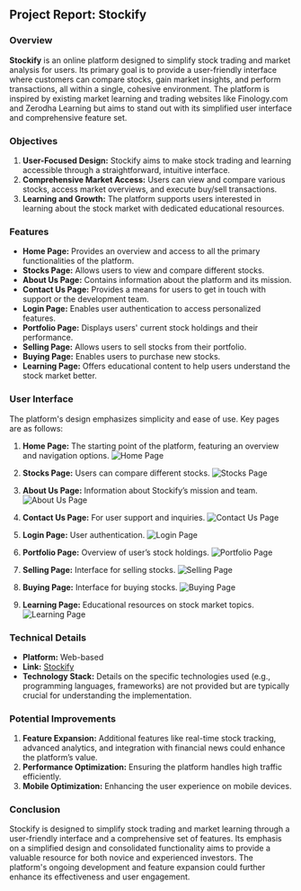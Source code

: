 ## Project Report: Stockify

### Overview

**Stockify** is an online platform designed to simplify stock trading and market analysis for users. Its primary goal is to provide a user-friendly interface where customers can compare stocks, gain market insights, and perform transactions, all within a single, cohesive environment. The platform is inspired by existing market learning and trading websites like Finology.com and Zerodha Learning but aims to stand out with its simplified user interface and comprehensive feature set.

### Objectives

1. **User-Focused Design:** Stockify aims to make stock trading and learning accessible through a straightforward, intuitive interface.
2. **Comprehensive Market Access:** Users can view and compare various stocks, access market overviews, and execute buy/sell transactions.
3. **Learning and Growth:** The platform supports users interested in learning about the stock market with dedicated educational resources.

### Features

- **Home Page:** Provides an overview and access to all the primary functionalities of the platform.
- **Stocks Page:** Allows users to view and compare different stocks.
- **About Us Page:** Contains information about the platform and its mission.
- **Contact Us Page:** Provides a means for users to get in touch with support or the development team.
- **Login Page:** Enables user authentication to access personalized features.
- **Portfolio Page:** Displays users' current stock holdings and their performance.
- **Selling Page:** Allows users to sell stocks from their portfolio.
- **Buying Page:** Enables users to purchase new stocks.
- **Learning Page:** Offers educational content to help users understand the stock market better.

### User Interface

The platform's design emphasizes simplicity and ease of use. Key pages are as follows:

1. **Home Page:** The starting point of the platform, featuring an overview and navigation options.
   ![Home Page](https://user-images.githubusercontent.com/91384754/209194496-b340366f-5de5-4eb1-9d1f-8024277bc79b.png)

2. **Stocks Page:** Users can compare different stocks.
   ![Stocks Page](https://user-images.githubusercontent.com/91384754/209194577-28e66383-af7e-4804-b567-8272e7728947.png)

3. **About Us Page:** Information about Stockify’s mission and team.
   ![About Us Page](https://user-images.githubusercontent.com/91384754/209194635-5338ad58-1eb8-4a6c-aad1-6654920c06b0.png)

4. **Contact Us Page:** For user support and inquiries.
   ![Contact Us Page](https://user-images.githubusercontent.com/91384754/209194683-0187d465-843a-487c-93aa-42a6f5fad89a.png)

5. **Login Page:** User authentication.
   ![Login Page](https://user-images.githubusercontent.com/91384754/209194745-20cac75f-df3e-448d-ba76-388851a0133e.png)

6. **Portfolio Page:** Overview of user’s stock holdings.
   ![Portfolio Page](https://user-images.githubusercontent.com/91384754/209194926-1d8e2856-5c42-4c0e-b675-d3fd75f92505.png)

7. **Selling Page:** Interface for selling stocks.
   ![Selling Page](https://user-images.githubusercontent.com/91384754/209194974-e0e00b47-76a3-4c91-afe2-01c73b067f35.png)

8. **Buying Page:** Interface for buying stocks.
   ![Buying Page](https://user-images.githubusercontent.com/91384754/209195033-d8f14f9d-eded-4b94-b161-eb490b7850e8.png)

9. **Learning Page:** Educational resources on stock market topics.
   ![Learning Page](https://user-images.githubusercontent.com/91384754/209195077-ed325c90-6c3f-4fb3-b336-2d259f4549c9.png)

### Technical Details

- **Platform:** Web-based
- **Link:** [Stockify](https://stockify-stock-trading-website.000webhostapp.com/index.php)
- **Technology Stack:** Details on the specific technologies used (e.g., programming languages, frameworks) are not provided but are typically crucial for understanding the implementation.

### Potential Improvements

1. **Feature Expansion:** Additional features like real-time stock tracking, advanced analytics, and integration with financial news could enhance the platform’s value.
2. **Performance Optimization:** Ensuring the platform handles high traffic efficiently.
3. **Mobile Optimization:** Enhancing the user experience on mobile devices.

### Conclusion

Stockify is designed to simplify stock trading and market learning through a user-friendly interface and a comprehensive set of features. Its emphasis on a simplified design and consolidated functionality aims to provide a valuable resource for both novice and experienced investors. The platform's ongoing development and feature expansion could further enhance its effectiveness and user engagement.
